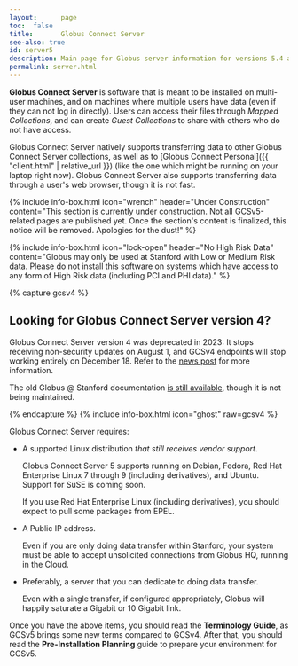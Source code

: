 ```yaml
---
layout:      page
toc:  false
title:       Globus Connect Server
see-also: true
id: server5
description: Main page for Globus server information for versions 5.4 and later.
permalink: server.html
---
```



**Globus Connect Server** is software that is meant to be installed on
multi-user machines, and on machines where multiple users have data (even if
they can not log in directly).  Users can access their files through *Mapped
Collections*, and can create *Guest Collections* to share with others who do
not have access.

Globus Connect Server natively supports transferring data to other Globus
Connect Server collections, as well as to [Globus Connect Personal]({{
"client.html" | relative_url }}) (like the one which might be running on your
laptop right now).  Globus Connect Server also supports transferring data
through a user's web browser, though it is not fast.

{% include info-box.html
   icon="wrench"
   header="Under Construction"
   content="This section is currently under construction.  Not all GCSv5-related pages are published yet.  Once the section's content is finalized, this notice will be removed.  Apologies for the dust!"
%}

{% include info-box.html
   icon="lock-open"
   header="No High Risk Data"
   content="Globus may only be used at Stanford with Low or Medium Risk data.
   Please do not install this software on systems which have access to any form
   of High Risk data (including PCI and PHI data)."
%}

{% capture gcsv4 %}
<h2>Looking for Globus Connect Server version 4?</h2>

<p>Globus Connect Server version 4 was deprecated in 2023: It stops receiving
non-security updates on August 1, and GCSv4 endpoints will stop working
entirely on December 18.  Refer to the <a href="{{
"2023/07/07/gcsv4-deprecation.html" | relative_url }}" title="Globus Connect
Server version 4 Ends in December 2023">news post</a> for more information.</p>

<p>The old Globus @ Stanford documentation <a href="{{ "server.html" |
relative_url }}" title="Globus Connect Server version 4">is still
available</a>, though it is not being maintained.</p>

{% endcapture %}
{% include info-box.html
   icon="ghost"
   raw=gcsv4
%}

Globus Connect Server requires:

* A supported Linux distribution *that still receives vendor support*.

  Globus Connect Server 5 supports running on Debian, Fedora, Red Hat
  Enterprise Linux 7 through 9 (including derivatives), and Ubuntu.  Support
  for SuSE is coming soon.

  If you use Red Hat Enterprise Linux (including derivatives), you should
  expect to pull some packages from EPEL.

* A Public IP address.

  Even if you are only doing data transfer within Stanford, your system must be
  able to accept unsolicited connections from Globus HQ, running in the Cloud.

* Preferably, a server that you can dedicate to doing data transfer.

  Even with a single transfer, if configured appropriately, Globus will happily
  saturate a Gigabit or 10 Gigabit link.

Once you have the above items, you should read the **Terminology Guide**, as
GCSv5 brings some new terms compared to GCSv4.  After that, you should read the
**Pre-Installation Planning** guide to prepare your environment for GCSv5.




